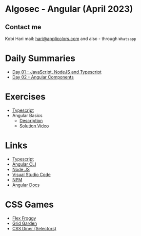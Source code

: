 # Algosec - Angular (April 2023)
## Contact me
Kobi Hari
mail: hari@applicolors.com
and also - through `Whatsapp`

# Daily Summaries
* [Day 01 - JavaScript, NodeJS and Typescript](./Module%2001/README.md)
* [Day 02 - Angular Components](./Module%2002/README.md)

# Exercises
* [Typescript](./Exercises/01.%20typescript/README.md)
* Angular Basics
    * [Description](https://www.dropbox.com/s/rkhx8ge3lj5um6t/Description.pptx?dl=0)
    * [Solution Video](https://www.dropbox.com/s/8ybqibl7geul9bm/Solution.mp4?dl=0)

# Links
* [Typescript](https://www.typescriptlang.org/)
* [Angular CLI](https://cli.angular.io/)
* [Node JS](https://nodejs.org/en/)
* [Visual Studio Code](https://code.visualstudio.com/)
* [NPM](https://www.npmjs.com/)
* [Angular Docs](https://angular.io/)

# CSS Games
* [Flex Froggy](https://flexboxfroggy.com/)
* [Grid Garden](https://cssgridgarden.com/)
* [CSS Diner (Selectors)](https://flukeout.github.io/)
